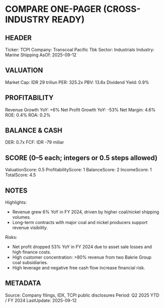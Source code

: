 # COMPARE ONE-PAGER (CROSS-INDUSTRY READY)

## HEADER
Ticker: TCPI
Company: Transcoal Pacific Tbk
Sector: Industrials
Industry: Marine Shipping
AsOf: 2025-09-12

## VALUATION
Market Cap: IDR 29 triliun
PER: 325.2x
PBV: 13.6x
Dividend Yield: 0.9%

## PROFITABILITY
Revenue Growth YoY: +6%
Net Profit Growth YoY: -53%
Net Margin: 4.6%
ROE: 0.4%
ROA: 0.2%

## BALANCE & CASH
DER: 0.7x
FCF: IDR -79 miliar

## SCORE (0–5 each; integers or 0.5 steps allowed)
ValuationScore: 0.5
ProfitabilityScore: 1
BalanceScore: 2
IncomeScore: 1
TotalScore: 4.5

## NOTES
Highlights:
- Revenue grew 6% YoY in FY 2024, driven by higher coal/nickel shipping volumes.
- Long-term contracts with major coal and nickel producers support revenue visibility.

Risks:
- Net profit dropped 53% YoY in FY 2024 due to asset sale losses and high finance costs.
- High customer concentration: >80% revenue from two Bakrie Group coal subsidiaries.
- High leverage and negative free cash flow increase financial risk.

## METADATA
Source: Company filings, IDX, TCPI public disclosures
Period: Q2 2025 YTD / FY 2024
LastUpdate: 2025-09-12